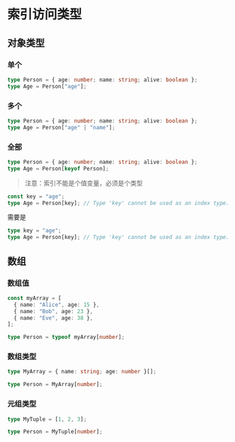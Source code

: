 # 索引访问类型

## 对象类型

### 单个

```typescript
type Person = { age: number; name: string; alive: boolean };
type Age = Person["age"];
```

### 多个

```typescript
type Person = { age: number; name: string; alive: boolean };
type Age = Person["age" | "name"];
```

### 全部

```typescript
type Person = { age: number; name: string; alive: boolean };
type Age = Person[keyof Person];
```

> 注意：索引不能是个值变量，必须是个类型

```typescript
const key = "age";
type Age = Person[key]; // Type 'key' cannot be used as an index type.
```

需要是

```typescript
type key = "age";
type Age = Person[key]; // Type 'key' cannot be used as an index type.
```

## 数组

### 数组值

```typescript
const myArray = [
  { name: "Alice", age: 15 },
  { name: "Bob", age: 23 },
  { name: "Eve", age: 38 },
];

type Person = typeof myArray[number];
```

### 数组类型

```typescript
type MyArray = { name: string; age: number }[];

type Person = MyArray[number];
```

### 元组类型

```typescript
type MyTuple = [1, 2, 3];

type Person = MyTuple[number];
```
